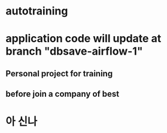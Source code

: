 # autotraining

# application code will update at branch "dbsave-airflow-1"
## Personal project for training 
## before join a company of best
# 아 신나
